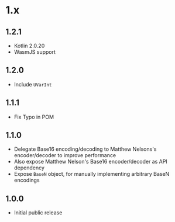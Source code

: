 # 1.x

## 1.2.1
* Kotlin 2.0.20
* WasmJS support

## 1.2.0
* Include `UVarInt`

## 1.1.1
* Fix Typo in POM

## 1.1.0

* Delegate Base16 encoding/decoding to Matthew Nelsons's encoder/decoder to improve performance
* Also expose Matthew Nelson's Base16 encoder/decoder as API dependency
* Expose `BaseN` object, for manually implementing arbitrary BaseN encodings

## 1.0.0

* Initial public release
